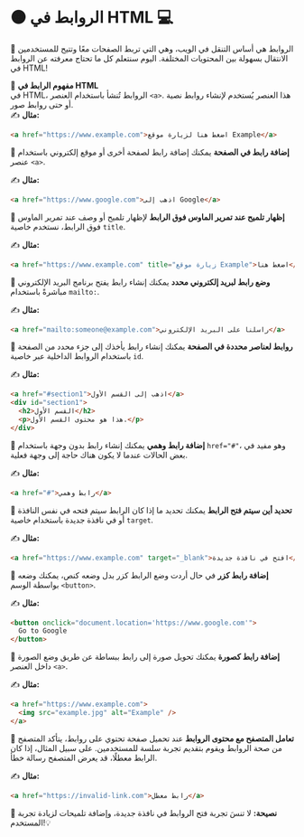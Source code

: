 # 🟠 الروابط في HTML 💻

🔗 الروابط هي أساس التنقل في الويب، وهي التي تربط الصفحات معًا وتتيح للمستخدمين الانتقال بسهولة بين المحتويات المختلفة. اليوم سنتعلم كل ما تحتاج معرفته عن الروابط في HTML!

🔹 **مفهوم الرابط في HTML**  
في HTML، الروابط تُنشأ باستخدام العنصر `<a>`. هذا العنصر يُستخدم لإنشاء روابط نصية أو حتى روابط صور.  
✍️ **مثال:**

```html
<a href="https://www.example.com">اضغط هنا لزيارة موقع Example</a>
```

🔹 **إضافة رابط في الصفحة**
يمكنك إضافة رابط لصفحة أخرى أو موقع إلكتروني باستخدام عنصر `<a>`.

✍️ **مثال:**

```html
<a href="https://www.google.com">اذهب إلى Google</a>
```

🔹 **إظهار تلميح عند تمرير الماوس فوق الرابط**
لإظهار تلميح أو وصف عند تمرير الماوس فوق الرابط، نستخدم خاصية `title`.

✍️ **مثال:**

```html
<a href="https://www.example.com" title="زيارة موقع Example">اضغط هنا</a>
```

🔹 **وضع رابط لبريد إلكتروني محدد**
يمكنك إنشاء رابط يفتح برنامج البريد الإلكتروني مباشرةً باستخدام `mailto:`.

✍️ **مثال:**

```html
<a href="mailto:someone@example.com">راسلنا على البريد الإلكتروني</a>
```

🔹 **روابط لعناصر محددة في الصفحة**
يمكنك إنشاء رابط يأخذك إلى جزء محدد من الصفحة باستخدام الروابط الداخلية عبر خاصية `id`.

✍️ **مثال:**

```html
<a href="#section1">اذهب إلى القسم الأول</a>
<div id="section1">
  <h2>القسم الأول</h2>
  <p>هذا هو محتوى القسم الأول.</p>
</div>
```

🔹 **إضافة رابط وهمي**
يمكنك إنشاء رابط بدون وجهة باستخدام `href="#"`، وهو مفيد في بعض الحالات عندما لا يكون هناك حاجة إلى وجهة فعلية.

✍️ **مثال:**

```html
<a href="#">رابط وهمي</a>
```

🔹 **تحديد أين سيتم فتح الرابط**
يمكنك تحديد ما إذا كان الرابط سيتم فتحه في نفس النافذة أو في نافذة جديدة باستخدام خاصية `target`.

✍️ **مثال:**

```html
<a href="https://www.example.com" target="_blank">افتح في نافذة جديدة</a>
```

🔹 **إضافة رابط كزر**
في حال أردت وضع الرابط كزر بدل وضعه كنص، يمكنك وضعه بواسطة الوسم `<button>`.

✍️ **مثال:**

```html
<button onclick="document.location='https://www.google.com'">
  Go to Google
</button>
```

🔹 **إضافة رابط كصورة**
يمكنك تحويل صورة إلى رابط ببساطة عن طريق وضع الصورة داخل العنصر `<a>`.

✍️ **مثال:**

```html
<a href="https://www.example.com">
  <img src="example.jpg" alt="Example" />
</a>
```

🔹 **تعامل المتصفح مع محتوى الروابط**
عند تحميل صفحة تحتوي على روابط، يتأكد المتصفح من صحة الروابط ويقوم بتقديم تجربة سلسة للمستخدمين. على سبيل المثال، إذا كان الرابط معطلًا، قد يعرض المتصفح رسالة خطأ.

✍️ **مثال:**

```html
<a href="https://invalid-link.com">رابط معطل</a>
```

🔧 **نصيحة:** لا تنسَ تجربة فتح الروابط في نافذة جديدة، وإضافة تلميحات لزيادة تجربة المستخدم!💡
